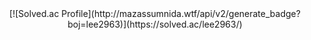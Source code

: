 <center>
[![Solved.ac Profile](http://mazassumnida.wtf/api/v2/generate_badge?boj=lee2963)](https://solved.ac/lee2963/)
</center>
